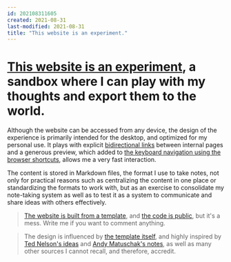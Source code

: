 ```yaml
---
id: 202108311605
created: 2021-08-31
last-modified: 2021-08-31
title: "This website is an experiment."
---
```

# [This website is an experiment]([[202103120016]]), a sandbox where I can play with my thoughts and export them to the world. 

Although the website can be accessed from any device, the design of the experience is primarily intended for the desktop, and optimized for my personal use. It plays with explicit [bidirectional links]([[202108271846]]) between internal pages and a generous preview, which added to [the keyboard navigation using the browser shortcuts]([[202108291255]]), allows me a very fast interaction.

The content is stored in Markdown files, the format I use to take notes, not only for practical reasons such as centralizing the content in one place or standardizing the formats to work with, but as an exercise to consolidate my note-taking system as well as to test it as a system to communicate and share ideas with others effectively.

> [The website is built from a template]([[202108311708]]), and [the code is public](https://github.com/danielarmengolaltayo/a-a), but it's a mess. Write me if you want to comment anything.

> The design is influenced by [the template itself](https://github.com/maximevaillancourt/digital-garden-jekyll-template), and highly inspired by [Ted Nelson's ideas](https://www.youtube.com/watch?v=hMKy52Intac) and [Andy Matuschak's notes](https://notes.andymatuschak.org/About_these_notes), as well as many other sources I cannot recall, and therefore, accredit.